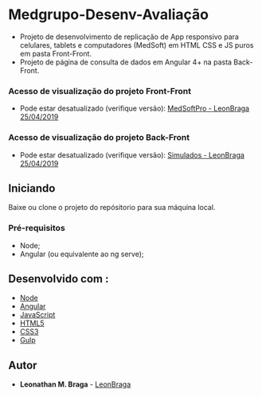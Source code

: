 # Medgrupo-Desenv-Avaliação
- Projeto de desenvolvimento de replicação de App responsivo para celulares, tablets e computadores (MedSoft) em HTML CSS e JS puros em pasta Front-Front.
- Projeto de página de consulta de dados em Angular 4+ na pasta Back-Front.

### Acesso de visualização do projeto Front-Front
* Pode estar desatualizado (verifique versão): [MedSoftPro - LeonBraga 25/04/2019](https://leonbraga.github.io/Medgrupo-Desenv-Provas/)
### Acesso de visualização do projeto Back-Front
* Pode estar desatualizado (verifique versão): [Simulados - LeonBraga 25/04/2019](https://back-front-21e05.firebaseapp.com/)


## Iniciando
Baixe ou clone o projeto do repósitorio para sua máquina local.

### Pré-requisitos
- Node;
- Angular (ou equivalente ao ng serve);

## Desenvolvido com :
* [Node](https://nodejs.org/en/)
* [Angular](https://angular.io/)
* [JavaScript](https://www.javascript.com/)
* [HTML5](https://developer.mozilla.org/pt-BR/docs/Web/HTML/HTML5)
* [CSS3](https://developer.mozilla.org/pt-BR/docs/Web/CSS/CSS3)
* [Gulp](https://gulpjs.com/)

## Autor
* **Leonathan M. Braga** - [LeonBraga](https://github.com/LeonBraga)

